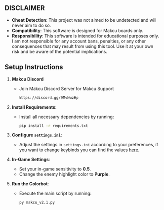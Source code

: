 

## DISCLAIMER

- **Cheat Detection**: This project was not aimed to be undetected and will never aim to do so.
- **Compatibility**: This software is designed for Makcu boards only.
- **Responsibility**: This software is intended for educational purposes only. I am not responsible for any account bans, penalties, or any other consequences that may result from using this tool. Use it at your own risk and be aware of the potential implications.

## Setup Instructions
1. **Makcu Discord**
   - Join Makcu Discord Server for Makcu Support
   ```bash
      https://discord.gg/9MvNwzHp
   ```
   
2. **Install Requirements**:
   - Install all necessary dependencies by running:
     ```bash
     pip install -r requirements.txt
     ```

3. **Configure `settings.ini`**:
   - Adjust the settings in `settings.ini` according to your preferences, if you want to change keybinds you can find the values [here](https://learn.microsoft.com/windows/win32/inputdev/virtual-key-codes).

4. **In-Game Settings**:
   - Set your in-game sensitivity to **0.5**.
   - Change the enemy highlight color to **Purple**.
     
5. **Run the Colorbot**:
   - Execute the main script by running:
     ```bash
     py makcu_v2.1.py
     ```
